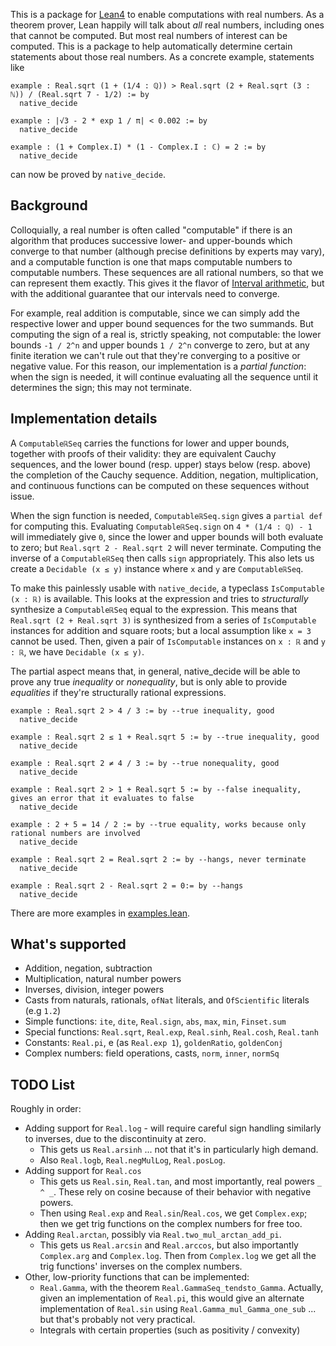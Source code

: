 This is a package for [Lean4](https://github.com/leanprover/lean4) to enable computations with real numbers. As a theorem prover, Lean happily will talk about _all_ real numbers, including ones that cannot be computed. But most real numbers of interest can be computed. This is a package to help automatically determine certain statements about those real numbers. As a concrete example, statements like
```lean
example : Real.sqrt (1 + (1/4 : ℚ)) > Real.sqrt (2 + Real.sqrt (3 : ℕ)) / (Real.sqrt 7 - 1/2) := by
  native_decide

example : |√3 - 2 * exp 1 / π| < 0.002 := by
  native_decide

example : (1 + Complex.I) * (1 - Complex.I : ℂ) = 2 := by
  native_decide
```
can now be proved by `native_decide`.

## Background

Colloquially, a real number is often called "computable" if there is an algorithm that produces successive lower- and upper-bounds which converge to that number (although precise definitions by experts may vary), and a computable function is one that maps computable numbers to computable numbers. These sequences are all rational numbers, so that we can represent them exactly. This gives it the flavor of [Interval arithmetic](https://en.wikipedia.org/wiki/Interval_arithmetic), but with the additional guarantee that our intervals need to converge.

For example, real addition is computable, since we can simply add the respective lower and upper bound sequences for the two summands. But computing the sign of a real is, strictly speaking, not computable: the lower bounds `-1 / 2^n` and upper bounds `1 / 2^n` converge to zero, but at any finite iteration we can't rule out that they're converging to a positive or negative value. For this reason, our implementation is a _partial function_: when the sign is needed, it will continue evaluating all the sequence until it determines the sign; this may not terminate.

## Implementation details

A `ComputableℝSeq` carries the functions for lower and upper bounds, together with proofs of their validity: they are equivalent Cauchy sequences, and the lower bound (resp. upper) stays below (resp. above) the completion of the Cauchy sequence. Addition, negation, multiplication, and continuous functions can be computed on these sequences without issue.

When the sign function is needed, `ComputableℝSeq.sign` gives a `partial def` for computing this. Evaluating `ComputableℝSeq.sign` on `4 * (1/4 : ℚ) - 1` will immediately give `0`, since the lower and upper bounds will both evaluate to zero; but `Real.sqrt 2 - Real.sqrt 2` will never terminate. Computing the inverse of a `ComputableℝSeq` then calls `sign` appropriately. This also lets us create a `Decidable (x ≤ y)` instance where `x` and `y` are `ComputableℝSeq`.

To make this painlessly usable with `native_decide`, a typeclass `IsComputable (x : ℝ)` is available. This looks at the expression and tries to _structurally_ synthesize a `ComputableℝSeq` equal to the expression. This means that `Real.sqrt (2 + Real.sqrt 3)` is synthesized from a series of `IsComputable` instances for addition and square roots; but a local assumption like `x = 3` cannot be used. Then, given a pair of `IsComputable` instances on `x : ℝ` and `y : ℝ`, we have `Decidable (x ≤ y)`.

The partial aspect means that, in general, native_decide will be able to prove any true _inequality_ or _nonequality_, but is only able to provide _equalities_ if they're structurally rational expressions.

```lean
example : Real.sqrt 2 > 4 / 3 := by --true inequality, good
  native_decide

example : Real.sqrt 2 ≤ 1 + Real.sqrt 5 := by --true inequality, good
  native_decide

example : Real.sqrt 2 ≠ 4 / 3 := by --true nonequality, good
  native_decide

example : Real.sqrt 2 > 1 + Real.sqrt 5 := by --false inequality, gives an error that it evaluates to false
  native_decide

example : 2 + 5 = 14 / 2 := by --true equality, works because only rational numbers are involved
  native_decide

example : Real.sqrt 2 = Real.sqrt 2 := by --hangs, never terminate
  native_decide

example : Real.sqrt 2 - Real.sqrt 2 = 0:= by --hangs
  native_decide
```

There are more examples in [examples.lean](./ComputableReal/examples.lean).

## What's supported
* Addition, negation, subtraction
* Multiplication, natural number powers
* Inverses, division, integer powers
* Casts from naturals, rationals, `ofNat` literals, and `OfScientific` literals (e.g `1.2`)
* Simple functions: `ite`, `dite`, `Real.sign`, `abs`, `max`, `min`, `Finset.sum`
* Special functions: `Real.sqrt`, `Real.exp`, `Real.sinh`, `Real.cosh`, `Real.tanh`
* Constants: `Real.pi`, e (as `Real.exp 1`), `goldenRatio`, `goldenConj`
* Complex numbers: field operations, casts, `norm`, `inner`, `normSq`

## TODO List
Roughly in order:
 * Adding support for `Real.log` - will require careful sign handling similarly to inverses, due to the discontinuity at zero.
   * This gets us `Real.arsinh` ... not that it's in particularly high demand.
   * Also `Real.logb`, `Real.negMulLog`, `Real.posLog`.
 * Adding support for `Real.cos`
   * This gets us `Real.sin`, `Real.tan`, and most importantly, real powers `_ ^ _`. These rely on cosine because of their behavior with negative powers.
   * Then using `Real.exp` and `Real.sin`/`Real.cos`, we get `Complex.exp`; then we get trig functions on the complex numbers for free too.
 * Adding `Real.arctan`, possibly via `Real.two_mul_arctan_add_pi`.
   * This gets us `Real.arcsin` and `Real.arccos`, but also importantly `Complex.arg` and `Complex.log`. Then from `Complex.log` we get all the trig functions' inverses on the complex numbers.
 * Other, low-priority functions that can be implemented:
   * `Real.Gamma`, with the theorem `Real.GammaSeq_tendsto_Gamma`. Actually, given an implementation of `Real.pi`, this would give an alternate implementation of `Real.sin` using `Real.Gamma_mul_Gamma_one_sub` ... but that's probably not very practical.
   * Integrals with certain properties (such as positivity / convexity)